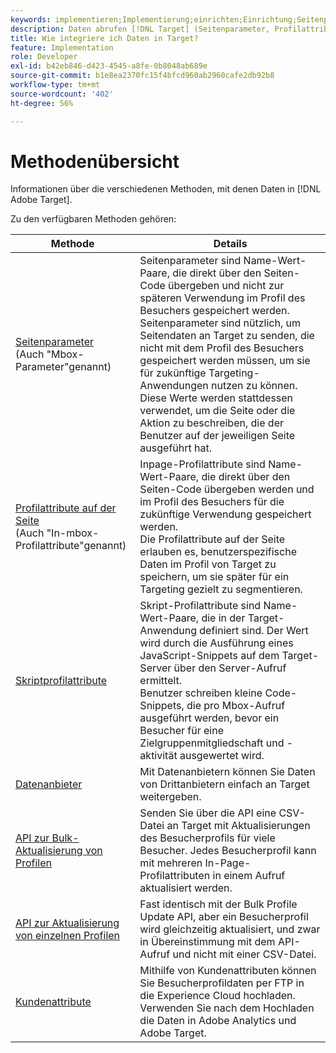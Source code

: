 ```yaml
---
keywords: implementieren;Implementierung;einrichten;Einrichtung;Seitenparameter;Tomcat;URL-encoded;In-page-Profilattribut;Mbox-Parameter;In-page-Profilattribute;Skript-Profilattribut;Bulk-Profilupdate-API;API für einzelne Dateiaktualisierungen;Kundenattribute;Datenanbieter;Daten-Anbieter;Datenanbieter
description: Daten abrufen [!DNL Target] (Seitenparameter, Profilattribute, Skript-Profilattribute, Datenanbieter, Single- und Bulk-Profil-Update-APIs, Kundenattribute).
title: Wie integriere ich Daten in Target?
feature: Implementation
role: Developer
exl-id: b42eb846-d423-4545-a8fe-0b8048ab689e
source-git-commit: b1e8ea2370fc15f4bfcd960ab2960cafe2db92b8
workflow-type: tm+mt
source-wordcount: '402'
ht-degree: 56%

---
```


# Methodenübersicht

Informationen über die verschiedenen Methoden, mit denen Daten in [!DNL Adobe Target].

Zu den verfügbaren Methoden gehören:

| Methode | Details |
| --- | --- |
| [Seitenparameter](https://developer.adobe.com/target/before-implement/methods-to-get-data-into-target/page-parameters/)<br>(Auch &quot;Mbox-Parameter&quot;genannt) | Seitenparameter sind Name-Wert-Paare, die direkt über den Seiten-Code übergeben und nicht zur späteren Verwendung im Profil des Besuchers gespeichert werden.<br>Seitenparameter sind nützlich, um Seitendaten an Target zu senden, die nicht mit dem Profil des Besuchers gespeichert werden müssen, um sie für zukünftige Targeting-Anwendungen nutzen zu können. Diese Werte werden stattdessen verwendet, um die Seite oder die Aktion zu beschreiben, die der Benutzer auf der jeweiligen Seite ausgeführt hat. |
| [Profilattribute auf der Seite](https://developer.adobe.com/target/before-implement/methods-to-get-data-into-target/in-page-profile-attributes/)<br>(Auch &quot;In-mbox-Profilattribute&quot;genannt) | Inpage-Profilattribute sind Name-Wert-Paare, die direkt über den Seiten-Code übergeben werden und im Profil des Besuchers für die zukünftige Verwendung gespeichert werden.<br>Die Profilattribute auf der Seite erlauben es, benutzerspezifische Daten im Profil von Target zu speichern, um sie später für ein Targeting gezielt zu segmentieren. |
| [Skriptprofilattribute](https://developer.adobe.com/target/before-implement/methods-to-get-data-into-target/script-profile-attributes/) | Skript-Profilattribute sind Name-Wert-Paare, die in der Target-Anwendung definiert sind. Der Wert wird durch die Ausführung eines JavaScript-Snippets auf dem Target-Server über den Server-Aufruf ermittelt.<br>Benutzer schreiben kleine Code-Snippets, die pro Mbox-Aufruf ausgeführt werden, bevor ein Besucher für eine Zielgruppenmitgliedschaft und -aktivität ausgewertet wird. |
| [Datenanbieter](https://developer.adobe.com/target/before-implement/methods-to-get-data-into-target/data-providers/) | Mit Datenanbietern können Sie Daten von Drittanbietern einfach an Target weitergeben. |
| [API zur Bulk-Aktualisierung von Profilen](https://developer.adobe.com/target/before-implement/methods-to-get-data-into-target/bulk-profile-update-api/) | Senden Sie über die API eine CSV-Datei an Target mit Aktualisierungen des Besucherprofils für viele Besucher. Jedes Besucherprofil kann mit mehreren In-Page-Profilattributen in einem Aufruf aktualisiert werden. |
| [API zur Aktualisierung von einzelnen Profilen](https://developer.adobe.com/target/before-implement/methods-to-get-data-into-target/single-profile-update-api/) | Fast identisch mit der Bulk Profile Update API, aber ein Besucherprofil wird gleichzeitig aktualisiert, und zwar in Übereinstimmung mit dem API-Aufruf und nicht mit einer CSV-Datei. |
| [Kundenattribute](https://developer.adobe.com/target/before-implement/methods-to-get-data-into-target/customer-attributes/) | Mithilfe von Kundenattributen können Sie Besucherprofildaten per FTP in die Experience Cloud hochladen. Verwenden Sie nach dem Hochladen die Daten in Adobe Analytics und Adobe Target. |












